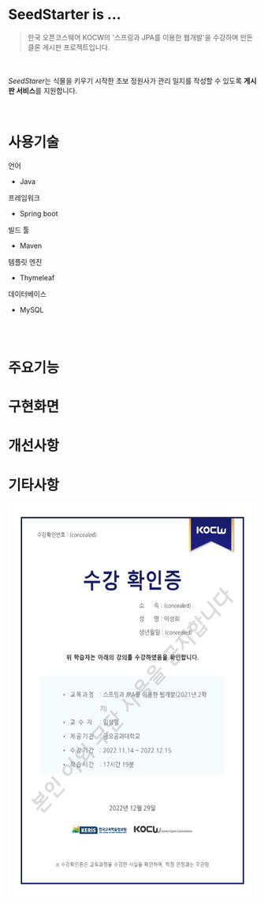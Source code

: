 
# SeedStarter is ... 

> 한국 오픈코스웨어 KOCW의 '스프링과 JPA를 이용한 웹개발'을 수강하며 만든 클론 게시판 프로젝트입니다.



</br></br>
*SeedStarer*는 식물을 키우기 시작한 초보 정원사가 관리 일지를 작성할 수 있도록 **게시판 서비스**를 지원합니다.
</br></br></br>



# 사용기술

언어
  * Java

프레임워크
  * Spring boot

빌드 툴
  * Maven

템플릿 엔진
  * Thymeleaf

데이터베이스
  * MySQL

</br></br>

# 주요기능

# 구현화면

# 개선사항

# 기타사항

<img src="images/수강확인증_1.png" width="600" height="800">


